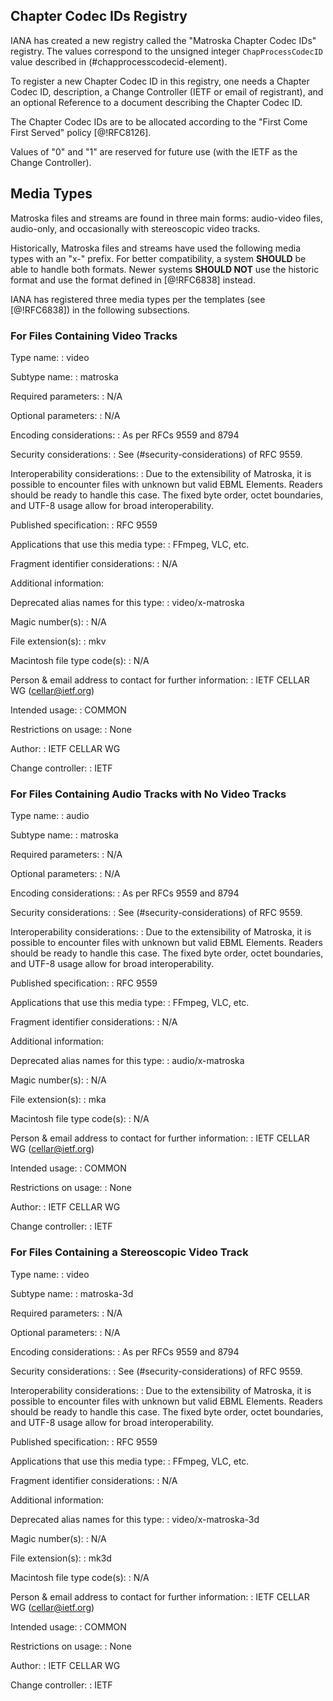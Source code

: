 


## Chapter Codec IDs Registry

IANA has created a new registry called the "Matroska Chapter Codec IDs" registry.
The values correspond to the unsigned integer `ChapProcessCodecID` value described in (#chapprocesscodecid-element).

To register a new Chapter Codec ID in this registry, one needs
a Chapter Codec ID, description,
a Change Controller (IETF or email of registrant), and
an optional Reference to a document describing the Chapter Codec ID.

The Chapter Codec IDs are to be allocated according to the "First Come First Served" policy [@!RFC8126].

Values of "0" and "1" are reserved for future use (with the IETF as the Change Controller).

## Media Types

Matroska files and streams are found in three main forms: audio-video files, audio-only, and occasionally with stereoscopic video tracks.

Historically, Matroska files and streams have used the following media types with an "x-" prefix.
For better compatibility, a system **SHOULD** be able to handle both formats.
Newer systems **SHOULD NOT** use the historic format and use the format defined in [@!RFC6838] instead.

IANA has registered three media types per the templates (see [@!RFC6838]) in the following subsections.

### For Files Containing Video Tracks

Type name:
: video

Subtype name:
: matroska

Required parameters:
: N/A

Optional parameters:
: N/A

Encoding considerations:
: As per RFCs 9559 and 8794

Security considerations:
: See (#security-considerations) of RFC 9559.

Interoperability considerations:
: Due to the extensibility of Matroska, it is possible to encounter files with unknown but valid EBML Elements. Readers should be ready to handle this case. The fixed byte order, octet boundaries, and UTF-8 usage allow for broad interoperability.

Published specification:
: RFC 9559

Applications that use this media type:
: FFmpeg, VLC, etc.

Fragment identifier considerations:
: N/A

Additional information:

  Deprecated alias names for this type:
: video/x-matroska

  Magic number(s):
: N/A

  File extension(s):
: mkv

  Macintosh file type code(s):
: N/A

Person & email address to contact for further information:
: IETF CELLAR WG (cellar@ietf.org)

Intended usage:
: COMMON

Restrictions on usage:
: None

Author:
: IETF CELLAR WG

Change controller:
: IETF

### For Files Containing Audio Tracks with No Video Tracks

Type name:
: audio

Subtype name:
: matroska

Required parameters:
: N/A

Optional parameters:
: N/A

Encoding considerations:
: As per RFCs 9559 and 8794

Security considerations:
: See (#security-considerations) of RFC 9559.

Interoperability considerations:
: Due to the extensibility of Matroska, it is possible to encounter files with unknown but valid EBML Elements. Readers should be ready to handle this case. The fixed byte order, octet boundaries, and UTF-8 usage allow for broad interoperability.

Published specification:
: RFC 9559

Applications that use this media type:
: FFmpeg, VLC, etc.

Fragment identifier considerations:
: N/A

Additional information:

  Deprecated alias names for this type:
: audio/x-matroska

  Magic number(s):
: N/A

  File extension(s):
: mka

  Macintosh file type code(s):
: N/A

Person & email address to contact for further information:
: IETF CELLAR WG (cellar@ietf.org)

Intended usage:
: COMMON

Restrictions on usage:
: None

Author:
: IETF CELLAR WG

Change controller:
: IETF


### For Files Containing a Stereoscopic Video Track

Type name:
: video

Subtype name:
: matroska-3d

Required parameters:
: N/A

Optional parameters:
: N/A

Encoding considerations:
: As per RFCs 9559 and 8794

Security considerations:
: See (#security-considerations) of RFC 9559.

Interoperability considerations:
: Due to the extensibility of Matroska, it is possible to encounter files with unknown but valid EBML Elements. Readers should be ready to handle this case. The fixed byte order, octet boundaries, and UTF-8 usage allow for broad interoperability.

Published specification:
: RFC 9559

Applications that use this media type:
: FFmpeg, VLC, etc.

Fragment identifier considerations:
: N/A

Additional information:

  Deprecated alias names for this type:
: video/x-matroska-3d

  Magic number(s):
: N/A

  File extension(s):
: mk3d

  Macintosh file type code(s):
: N/A

Person & email address to contact for further information:
: IETF CELLAR WG (cellar@ietf.org)

Intended usage:
: COMMON

Restrictions on usage:
: None

Author:
: IETF CELLAR WG

Change controller:
: IETF

